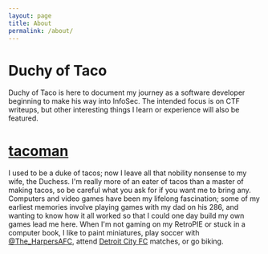 ```yaml
---
layout: page
title: About
permalink: /about/
---
```


# Duchy of Taco

Duchy of Taco is here to document my journey as a software developer beginning to make his way into InfoSec.
The intended focus is on CTF writeups, but other interesting things I learn or experience will also be featured.

# [tacoman](https://twitter.com/tacoman_ngs)

I used to be a duke of tacos; now I leave all that nobility nonsense to my wife, the Duchess. I'm really more of an eater of tacos than a master of making tacos, so be careful what you ask for if you want me to bring any. Computers and video games have been my lifelong fascination; some of my earliest memories involve playing games with my dad on his 286, and wanting to know how it all worked so that I could one day build my own games lead me here. When I'm not gaming on my RetroPIE or stuck in a computer book, I like to paint miniatures, play soccer with [@The_HarpersAFC](https://twitter.com/the_harpersafc), attend [Detroit City FC](https://detcityfc.com) matches, or go biking. 